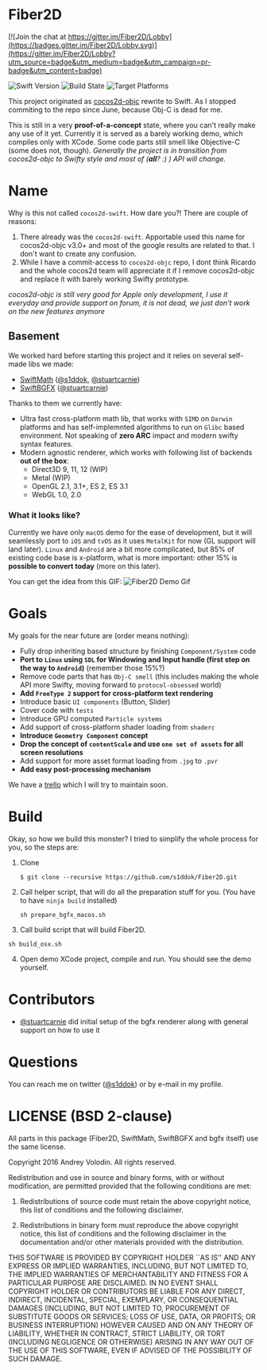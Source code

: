 # Fiber2D

[![Join the chat at https://gitter.im/Fiber2D/Lobby](https://badges.gitter.im/Fiber2D/Lobby.svg)](https://gitter.im/Fiber2D/Lobby?utm_source=badge&utm_medium=badge&utm_campaign=pr-badge&utm_content=badge)

![Swift Version](https://img.shields.io/badge/swift-3.0.1-green.svg?style=flat)
![Build State](https://img.shields.io/wercker/ci/wercker/docs.svg)
![Target Platforms](https://img.shields.io/badge/platform-iOS%20%7C%20tvOS%20%7C%20macOS%20%7C%20linux%20%7C%20Android%20-lightgrey.svg)

This project originated as [cocos2d-objc](https://github.com/cocos2d/cocos2d-objc) rewrite to Swift. As I stopped commiting to the repo since June, because Obj-C is dead for me. 

This is still in a very **proof-of-a-concept** state, where you can't really make any use of it yet. Currently it is served as a barely working demo, which compiles only with XCode. Some code parts still smell like Objective-C (some does not, though). *Generally the project is in transition from cocos2d-objc to Swifty style and most of (**all**? :) ) API will change.*

# Name
Why is this not called `cocos2d-swift`. How dare you?!
There are couple of reasons:

1. There already was the `cocos2d-swift`. Apportable used this name for cocos2d-objc v3.0+ and most of the google results are related to that. I don't want to create any confusion.
2. While I have a commit-access to `cocos2d-objc` repo, I dont think Ricardo and the whole cocos2d team will appreciate it if I remove cocos2d-objc and replace it with barely working Swifty prototype. 

*cocos2d-objc is still very good for Apple only development, I use it everyday and provide support on forum, it is not dead, we just don't work on the new features anymore*

## Basement 
We worked hard before starting this project and it relies on several self-made libs we made:
* [SwiftMath](https://github.com/SwiftGFX/SwiftMath) ([@s1ddok](https://github.com/s1ddok), [@stuartcarnie](https://github.com/stuartcarnie))
* [SwiftBGFX](https://github.com/SwiftGFX/SwiftBGFX) ([@stuartcarnie](https://github.com/stuartcarnie))

Thanks to them we currently have:
* Ultra fast cross-platform math lib, that works with `SIMD` on `Darwin` platforms and has self-implemnted algorithms to run on `Glibc` based environment. Not speaking of **zero ARC** impact and modern swifty syntax features.
* Modern agnostic renderer, which works with following list of backends **out of the box**:
  * Direct3D 9, 11, 12 (WIP)
  * Metal (WIP)
  * OpenGL 2.1, 3.1+, ES 2, ES 3.1
  * WebGL 1.0, 2.0

### What it looks like?
Currently we have only `macOS` demo for the ease of development, but it will seamlessly port to `iOS` and `tvOS` as it uses `MetalKit` for now (GL support will land later). `Linux` and `Android` are a bit more complicated, but 85% of existing code base is x-platform, what is more important: other 15% is **possible to convert today** (more on this later).

You can get the idea from this GIF: 
![Fiber2D Demo Gif](http://imgur.com/CP6d9kT.gif)

# Goals
My goals for the near future are (order means nothing):

* Fully drop inheriting based structure by finishing `Component/System` code
* **Port to `Linux` using `SDL` for Windowing and Input handle (first step on the way to `Android`)** (remember those 15%?)
* Remove code parts that has `Obj-C smell` (this includes making the whole API more Swifty, moving forward to `protocol-obsessed` world)
* **Add `FreeType 2` support for cross-platform text rendering**
* Introduce basic `UI components` (Button, Slider)
* Cover code with `tests`
* Introduce GPU computed `Particle systems`
* Add support of cross-platform shader loading from `shaderc` 
* **Introduce `Geometry Component` concept**
* **Drop the concept of `contentScale` and use `one set of assets` for all screen resolutions**
* Add support for more asset format loading from `.jpg` to `.pvr`
* **Add easy post-processing mechanism**

We have a [trello](https://trello.com/b/eUe8CkrW/fiber2d) which I will try to maintain soon.

# Build
Okay, so how we build this monster? I tried to simplify the whole process for you, so the steps are:

1. Clone

   ```$ git clone --recursive https://github.com/s1ddok/Fiber2D.git```

2. Call helper script, that will do all the preparation stuff for you. (You have to have `ninja build` installed)

   ``` sh prepare_bgfx_macos.sh ```
   
3. Call build script that will build Fiber2D.

  ``` sh build_osx.sh ```

4. Open demo XCode project, compile and run. You should see the demo yourself.

# Contributors 

* [@stuartcarnie](https://github.com/stuartcarnie) did initial setup of the bgfx renderer along with general support on how to use it

# Questions

You can reach me on twitter ([@s1ddok](https://twitter.com/s1ddok)) or by e-mail in my profile.

# LICENSE (BSD 2-clause)

All parts in this package (Fiber2D, SwiftMath, SwiftBGFX and bgfx itself) use the same license. 

Copyright 2016 Andrey Volodin. All rights reserved.

Redistribution and use in source and binary forms, with or without
modification, are permitted provided that the following conditions are met:

   1. Redistributions of source code must retain the above copyright notice,
      this list of conditions and the following disclaimer.

   2. Redistributions in binary form must reproduce the above copyright
      notice, this list of conditions and the following disclaimer in the
      documentation and/or other materials provided with the distribution.

THIS SOFTWARE IS PROVIDED BY COPYRIGHT HOLDER ``AS IS'' AND ANY EXPRESS OR
IMPLIED WARRANTIES, INCLUDING, BUT NOT LIMITED TO, THE IMPLIED WARRANTIES OF
MERCHANTABILITY AND FITNESS FOR A PARTICULAR PURPOSE ARE DISCLAIMED. IN NO
EVENT SHALL COPYRIGHT HOLDER OR CONTRIBUTORS BE LIABLE FOR ANY DIRECT,
INDIRECT, INCIDENTAL, SPECIAL, EXEMPLARY, OR CONSEQUENTIAL DAMAGES
(INCLUDING, BUT NOT LIMITED TO, PROCUREMENT OF SUBSTITUTE GOODS OR SERVICES;
LOSS OF USE, DATA, OR PROFITS; OR BUSINESS INTERRUPTION) HOWEVER CAUSED AND
ON ANY THEORY OF LIABILITY, WHETHER IN CONTRACT, STRICT LIABILITY, OR TORT
(INCLUDING NEGLIGENCE OR OTHERWISE) ARISING IN ANY WAY OUT OF THE USE OF
THIS SOFTWARE, EVEN IF ADVISED OF THE POSSIBILITY OF SUCH DAMAGE.
